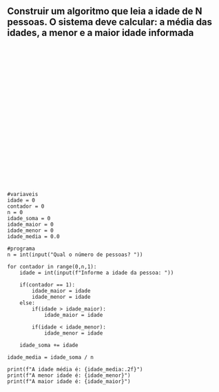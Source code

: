 <h2>
Construir um algoritmo que leia a idade de N pessoas.
O sistema deve calcular: a média das idades, a menor e a maior idade informada
</h2>



</br>
</br>
</br>
</br>
</br>
</br>
</br>

</br>
</br>
</br>
</br>
</br>
</br>

</br>
</br>
</br>
</br>
</br>
</br>




```
#variaveis
idade = 0
contador = 0
n = 0
idade_soma = 0
idade_maior = 0
idade_menor = 0
idade_media = 0.0

#programa
n = int(input("Qual o número de pessoas? "))

for contador in range(0,n,1):
    idade = int(input(f"Informe a idade da pessoa: "))
    
    if(contador == 1):
        idade_maior = idade
        idade_menor = idade
    else:
        if(idade > idade_maior):
            idade_maior = idade
      
        if(idade < idade_menor):
            idade_menor = idade
    
    idade_soma += idade
    
idade_media = idade_soma / n

print(f"A idade média é: {idade_media:.2f}")
print(f"A menor idade é: {idade_menor}")
print(f"A maior idade é: {idade_maior}")
```

